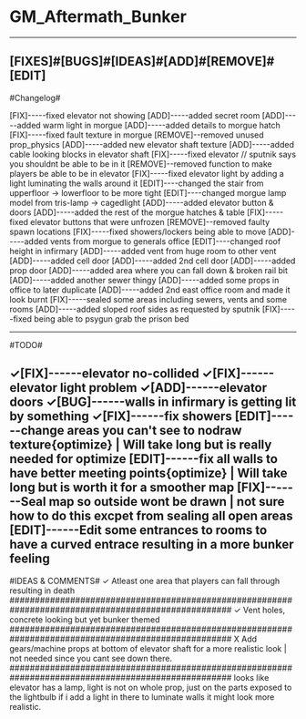 # GM_Aftermath_Bunker

---------------------------------------------------------------------------------------------------
[FIXES]#[BUGS]#[IDEAS]#[ADD]#[REMOVE]#[EDIT]
---------------------------------------------------------------------------------------------------
#Changelog#
 
 
[FIX]-----fixed elevator not showing
[ADD]-----added secret room
[ADD]-----added warm light in morgue
[ADD]-----added details to morgue hatch
[FIX]-----fixed fault texture in morgue
[REMOVE]--removed unused prop_physics
[ADD]-----added new elevator shaft texture 
[ADD]-----added cable looking blocks in elevator shaft 
[FIX]-----fixed elevator // sputnik says you shouldnt be able to be in it
[REMOVE]--removed function to make players be able to be in elevator
[FIX]-----fixed elevator light by adding a light luminating the walls around it
[EDIT]----changed the stair from upperfloor -> lowerfloor to be more tight
[EDIT]----changed morgue lamp model from tris-lamp -> cagedlight
[ADD]-----added elevator button & doors
[ADD]-----added the rest of the morgue hatches & table
[FIX]-----fixed elevator buttons that were unfrozen
[REMOVE]--removed faulty spawn locations
[FIX]-----fixed showers/lockers being able to move
[ADD]-----added vents from morgue to generals office
[EDIT]----changed roof height in infirmary
[ADD]-----added vent from huge room to other vent
[ADD]-----added cell door
[ADD]-----added 2nd cell door
[ADD]-----added prop door
[ADD]-----added area where you can fall down & broken rail bit
[ADD]-----added another sewer thingy
[ADD]-----added some props in office to later duplicate
[ADD]-----added 2nd east office room and made it look burnt
[FIX]-----sealed some areas including sewers, vents and some rooms
[ADD]-----added sloped roof sides as requested by sputnik
[FIX]-----fixed being able to psygun grab the prison bed

---------------------------------------------------------------------------------------------------
#TODO#

✓[FIX]------elevator no-collided 
✓[FIX]------elevator light problem 
✓[ADD]------elevator doors 
✓[BUG]------walls in infirmary is getting lit by something
✓[FIX]------fix showers 
[EDIT]------change areas you can't see to nodraw texture{optimize}  | Will take long but is really needed for optimize
[EDIT]------fix all walls to have better meeting points{optimize}   | Will take long but is worth it for a smoother map
[FIX]-------Seal map so outside wont be drawn | not sure how to do this excpet from sealing all open areas
[EDIT]------Edit some entrances to rooms to have a curved entrace resulting in a more bunker feeling
---------------------------------------------------------------------------------------------------

#IDEAS & COMMENTS#
✓ Atleast one area that players can fall through resulting in death
####################################################################################################
✓ Vent holes, concrete looking but yet bunker themed
####################################################################################################
X Add gears/machine props at bottom of elevator shaft for a more realistic look | not needed since you cant see down there.
####################################################################################################
looks like elevator has a lamp, light is not on whole prop, just on the parts exposed to the lightbulb
if i add a light in there to luminate walls it might look more realistic.
